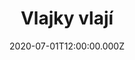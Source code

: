 ---
title: Vlajky vlají
status: Published
date: 2020-07-01T12:00:00.000Z
text: |-
  Dobíhám tramvaj\
  Z kopce na Petřín\
  A ty jedeš v ní\
  V tramvaji\
  Koukneš se ven\
  Trolej zajiskří\
  Dobíhám tramvaj\
  Z kopce na Petřín\
  A ty jedeš v ní\
  V tramvaji\
  Ta mění směr\
  Kvér vystřelí

  [: Na tramvaji vlajky vlají\
  Mír volají, mír volají :]

  Zaklínám tramvaj\
  Ať ještě zastaví\
  A ty vystoupíš\
  Na chodník\
  A pro šeřík\
  Si chtít budeš jít

  Zaklínám tramvaj\
  Ať ještě zastaví\
  A ty vystoupíš\
  Na chodník\
  Ozve se křik\
  Jiskry padají

  [: Na tramvaji vlajky vlají\
  Mír volají, mír volají :]

  Mír volají, mír volají

  Začíná jaro\
  Nad Prahou, Nad Plzní\
  Válka odezní,\
  Vyšumí.\
  Nastane mír\
  Osvobození

  Chtěl jsem jet s Tebou\
  Noční tramvají - ale\
  Padám do křoví\
  Na šeřík\
  A v tom ten keř\
  Tebou zavoní

  [: Na tramvaji vlajky vlají\
  Mír volají, Mír volají :]

  Mír volají, Mír volají
---